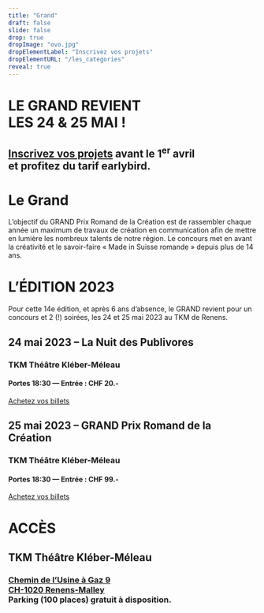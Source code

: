 ```yaml
---
title: "Grand"
draft: false
slide: false
drop: true
dropImage: "ovo.jpg"
dropElementLabel: "Inscrivez vos projets"
dropElementURL: "/les_categories"
reveal: true
---
```




<div class="reveal">	
	<h1>LE GRAND REVIENT <br/>LES 24 & 25 MAI !</h1>
	<h2><a href="/les_categories">Inscrivez vos projets</a> avant le 1<sup>er</sup> avril <br/>et profitez du tarif earlybird.</h2>
	<h1>Le Grand</h1>
	<p>L’objectif du GRAND Prix Romand de la Création est de rassembler chaque année un maximum de travaux de création en communication afin de mettre en lumière les nombreux talents de notre région. Le concours met en avant la créativité et le savoir-faire « Made in Suisse romande » depuis plus de 14 ans. </p>
	<h1>L’ÉDITION 2023</h1>
	
Pour cette 14e édition, et après 6 ans d’absence, le GRAND revient pour un concours et 2 (!) soirées, les 24 et 25 mai 2023 au TKM de Renens. 

## 24 mai 2023 – La Nuit des Publivores

### TKM Théâtre Kléber-Méleau
#### Portes 18:30 — Entrée : CHF 20.-

<a href="https://widget.weezevent.com/ticket/E918662/?code=11794&locale=fr-FR&width_auto=1&color_primary=00AEEF" onclick="var w=window.open('https://widget.weezevent.com/ticket/E918662/?code=11794&locale=fr-FR&width_auto=1&color_primary=00AEEF', 'Billetterie_weezevent', 'width=650, height=600, top=100, left=100, toolbar=no, resizable=yes, scrollbars=yes, status=no'); w.focus(); return false;">Achetez vos billets</a>


## 25 mai 2023 – GRAND Prix Romand de la Création

### TKM Théâtre Kléber-Méleau
#### Portes 18:30 — Entrée : CHF 99.- 

<a href="https://widget.weezevent.com/ticket/E918653/?code=44020&locale=fr-FR&width_auto=1&color_primary=00AEEF" onclick="var w=window.open('https://widget.weezevent.com/ticket/E918653/?code=44020&locale=fr-FR&width_auto=1&color_primary=00AEEF', 'Billetterie_weezevent', 'width=650, height=600, top=100, left=100, toolbar=no, resizable=yes, scrollbars=yes, status=no'); w.focus(); return false;">Achetez vos billets</a>
	
# ACCÈS
	
## **TKM Théâtre Kléber-Méleau**

### [Chemin de l’Usine à Gaz 9](https://goo.gl/maps/13694hi9APVydJRh8)<br/>[CH-1020 Renens-Malley](https://goo.gl/maps/13694hi9APVydJRh8)<br/>Parking (100 places) gratuit à disposition.

	
</div>
